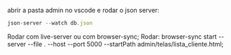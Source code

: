 abrir a pasta admin no vscode e 
rodar o json server: 
```js
json-server --watch db.json
```

Rodar com live-server ou com browser-sync;
Rodar: browser-sync start --server --file . --host --port 5000 --startPath admin/telas/lista_cliente.html;
